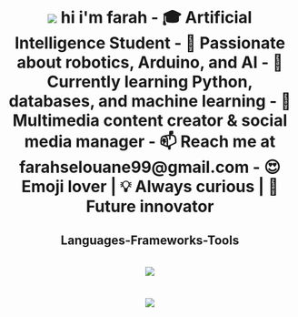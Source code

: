<img align="right"  />

<h1 align="center">
    <img src="https://readme-typing-svg.herokuapp.com/?font=Righteous&size=35&center=true&vCenter=true&width=500&height=70&duration=4000&lines=Hi+There!+👋;+I'm+farah+selouane;" />
hi i'm farah
- 🎓 Artificial Intelligence Student
- 🤖 Passionate about robotics, Arduino, and AI
- 🌱 Currently learning Python, databases, and machine learning
- 🎨 Multimedia content creator & social media manager
- 📫 Reach me at farahselouane99@gmail.com
- 😍 Emoji lover | 💡 Always curious | 🚀 Future innovator
  <h2 align="center"> Languages-Frameworks-Tools </h2>
<br/>
<div align="center">
    <img src="https://skillicons.dev/icons?i=vscode,github,python,c,mysql," />

   <img align="right" />

<h1 align="center">
    <img src="https://readme-typing-svg.herokuapp.com/?font=Righteous&size=35&center=true&vCenter=true&width=500&height=70&duration=4000&lines=thank+you!+👋;" />

 
